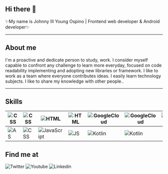 ## Hi there 👋
✨My name is Johnny III Young Ospino | Frontend web developer & Android developer✨

<hr>

## About me

I'm a proactive and dedicate person to study, work.
I consider myself capable to confront any challenge
to learn more everyday, focused on code readability
implementing and adopting new libraries or framework.
I like to work as a team where everyone contributes ideas.
I easily learn technology subjects. I like to share
my knowledge with other people..


<!--
- ✨ _special_ ✨
- 🔭 I’m currently working on ...
- 🌱 I’m currently learning ...
- 👯 I’m looking to collaborate on ...
- 🤔 I’m looking for help with ...
- 💬 Ask me about ...
- 📫 How to reach me: ...
- 😄 Pronouns: ...
- ⚡ Fun fact: ...
-->

<hr>

## Skills

<!-- ![HTML](https://img.shields.io/badge/-HTML%205-orange)
![CSS](https://img.shields.io/badge/-CSS%203-blue)
![Kotlin](https://img.shields.io/badge/-Kotlin%20-blue)
![JavaScript](https://img.shields.io/badge/-Javascript%20-yellow)
![AS](https://img.shields.io/badge/-Android Studio%20-green)
![Firebase](https://img.shields.io/badge/-Firebase%20-yellow)
![GoogleCloud](https://img.shields.io/badge/-Google Cloud%20-blue) -->

|![CSS](https://img.shields.io/badge/-CSS%203-blue)|![CSS](https://i.ibb.co/zNF9LrT/Css-01-128px.png)|![HTML](https://img.shields.io/badge/-HTML%205-orange)|![HTML](https://i.ibb.co/H7mC6z8/Html-02-128px.png)|![GoogleCloud](https://img.shields.io/badge/-Google Cloud%20-blue)|![GoogleCloud](https://i.ibb.co/XzrZBXv/Google-Cloud-128px.png)|![Firebase](https://img.shields.io/badge/-Firebase%20-yellow)|![Firebase](https://i.ibb.co/nMSxGFx/Firebase-128px.png)
|---------------|---------------|---------------|---------------|---------------|---------------|---------------|---------------|
|![AS](https://img.shields.io/badge/-Android Studio%20-green)|![CSS](https://i.ibb.co/FzR8rmW/Android-01-128px.png)|![JavaScript](https://img.shields.io/badge/-Javascript%20-yellow)|![JS](https://i.ibb.co/ZzVTh5Q/Javascript-02-128px.png)|![Kotlin](https://img.shields.io/badge/-Kotlin%20-blue)|![Kotlin](https://i.ibb.co/L55RrqK/Kotlin-128px.png)|

<!-- | Mouse         | 10.33         | 1         | -->

## Find me at
![Twitter](https://i.ibb.co/znh1MRq/Twitter-01-128px.png) ![Youtube](https://i.ibb.co/6rGdVNV/Youtube-01-128px.png) ![Linkedin](https://i.ibb.co/YkbD86D/Linkedin-01-128px.png)


